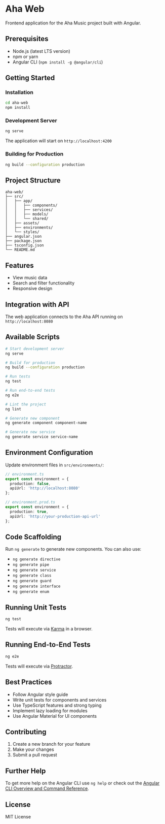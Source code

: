 # Aha Web

Frontend application for the Aha Music project built with Angular.

## Prerequisites

- Node.js (latest LTS version)
- npm or yarn
- Angular CLI (`npm install -g @angular/cli`)

## Getting Started

### Installation

```bash
cd aha-web
npm install
```

### Development Server

```bash
ng serve
```

The application will start on `http://localhost:4200`

### Building for Production

```bash
ng build --configuration production
```

## Project Structure

```
aha-web/
├── src/
│   ├── app/
│   │   ├── components/
│   │   ├── services/
│   │   ├── models/
│   │   └── shared/
│   ├── assets/
│   ├── environments/
│   └── styles/
├── angular.json
├── package.json
├── tsconfig.json
└── README.md
```

## Features

- View music data
- Search and filter functionality
- Responsive design

## Integration with API

The web application connects to the Aha API running on `http://localhost:8080`

## Available Scripts

```bash
# Start development server
ng serve

# Build for production
ng build --configuration production

# Run tests
ng test

# Run end-to-end tests
ng e2e

# Lint the project
ng lint

# Generate new component
ng generate component component-name

# Generate new service
ng generate service service-name
```

## Environment Configuration

Update environment files in `src/environments/`:

```typescript
// environment.ts
export const environment = {
  production: false,
  apiUrl: 'http://localhost:8080'
};

// environment.prod.ts
export const environment = {
  production: true,
  apiUrl: 'http://your-production-api-url'
};
```

## Code Scaffolding

Run `ng generate` to generate new components. You can also use:
- `ng generate directive`
- `ng generate pipe`
- `ng generate service`
- `ng generate class`
- `ng generate guard`
- `ng generate interface`
- `ng generate enum`

## Running Unit Tests

```bash
ng test
```

Tests will execute via [Karma](https://karma-runner.github.io) in a browser.

## Running End-to-End Tests

```bash
ng e2e
```

Tests will execute via [Protractor](http://www.protractortest.org/).

## Best Practices

- Follow Angular style guide
- Write unit tests for components and services
- Use TypeScript features and strong typing
- Implement lazy loading for modules
- Use Angular Material for UI components

## Contributing

1. Create a new branch for your feature
2. Make your changes
3. Submit a pull request

## Further Help

To get more help on the Angular CLI use `ng help` or check out the [Angular CLI Overview and Command Reference](https://angular.io/cli).

## License

MIT License 